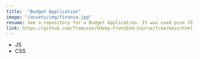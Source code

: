 ```yaml
---
title:  "Budget Application"
image: "/assets/img/finance.jpg"
resume: See a repository for a Budget Application. It was used pure JS to create the actions for the app.
link: https://github.com/framsses/Udemy-FrontEnd-Course/tree/main/html-css-js/Presupuesto
---
```


* JS
* CSS